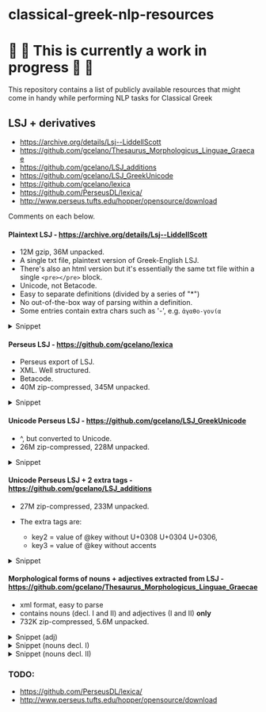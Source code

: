# classical-greek-nlp-resources

# 🚧 🙏 This is currently a work in progress 🙏 🚧

This repository contains a list of publicly available resources that might come in handy while performing NLP tasks for
Classical Greek

## LSJ + derivatives

- https://archive.org/details/Lsj--LiddellScott
- https://github.com/gcelano/Thesaurus_Morphologicus_Linguae_Graecae
- https://github.com/gcelano/LSJ_additions
- https://github.com/gcelano/LSJ_GreekUnicode
- https://github.com/gcelano/lexica
- https://github.com/PerseusDL/lexica/
- http://www.perseus.tufts.edu/hopper/opensource/download

Comments on each below.

#### Plaintext LSJ - https://archive.org/details/Lsj--LiddellScott

- 12M gzip, 36M unpacked.
- A single txt file, plaintext version of Greek-English LSJ.
- There's also an html version but it's essentially the same txt file within a single `<pre></pre>` block.
- Unicode, not Betacode.
- Easy to separate definitions (divided by a series of "*")
- No out-of-the-box way of parsing within a definition.
- Some entries contain extra chars such as '-', e.g. `ἀγαθο-γονία`

<details>
<summary>Snippet</summary>

```text
************************************************************

ἀβᾰθής, ές, (βάθος) not deep, φάλαγξ Arr.Tact.5.6; in
single rank, ἡ ἐφ’ ἑνὸς ἀ. τάξις ib.17.5, ἕλκεα
Aret.SA1.9, Gal.11.127.

2.  Geom., without depth, ἐπιφάνεια S.E.P.3.43, cf.
Simp.in Ph.572.25.

************************************************************

ἄβαθρος, ον, without foundation, Cyr.
```

</details>

#### Perseus LSJ - https://github.com/gcelano/lexica

- Perseus export of LSJ.
- XML. Well structured.
- Betacode.
- 40M zip-compressed, 345M unpacked.

<details>
<summary>Snippet</summary>

```xml

<entryFree id="n92041"
           key="r(abdouxe/w"
           type="main"
           opt="n"
           TEIform="entryFree">
    <orth extent="full" lang="greek" opt="n" TEIform="orth">r(abdoux-e/w</orth>,
    <sense id="n92041.0" n="A" level="1" opt="n" TEIform="sense">
        <tr opt="n" TEIform="tr">to be a</tr>
        <foreign lang="greek" TEIform="foreign">r(abdou=xos</foreign>, <tr opt="n" TEIform="tr">carry a rod</tr> or <tr
            opt="n" TEIform="tr">wand</tr>, esp. as a badge
        <pb n="1563" TEIform="pb"/>
        of office,
        <bibl default="NO" TEIform="bibl">
            <author TEIform="author">Hippias Erythr.</author>
        </bibl>
        ap.
        <bibl n="urn:cts:greekLit:tlg0008.tlg001.perseus-grc1:6:259d"
              default="NO"
              TEIform="bibl">
            <author TEIform="author">Ath.</author>
            <biblScope TEIform="biblScope">6.259d</biblScope>
        </bibl>
        ; of the Roman lictors, <tr opt="n" TEIform="tr">bear the fasces</tr>,
        <bibl n="urn:cts:greekLit:tlg0385.tlg001:48:43"
              default="NO"
              TEIform="bibl">
            <author TEIform="author">D.C.</author>
            <biblScope TEIform="biblScope">48.43</biblScope>
        </bibl>
        :—
        <gramGrp opt="n" TEIform="gramGrp">
            <gram type="voice" opt="n" TEIform="gram">Pass.</gram>
        </gramGrp>
        , <tr opt="n" TEIform="tr">have the fasces borne before one</tr>,
        <bibl n="urn:cts:greekLit:tlg0007.tlg005:10" default="NO" TEIform="bibl">
            <author TEIform="author">Plu.</author>
            <title TEIform="title">Num.</title>
            <biblScope TEIform="biblScope">10</biblScope>
        </bibl>
        .
    </sense>
</entryFree>
```

</details>

#### Unicode Perseus LSJ - https://github.com/gcelano/LSJ_GreekUnicode

- ^, but converted to Unicode.
- 26M zip-compressed, 228M unpacked.

<details>

<summary>Snippet</summary>

```xml

<entryFree id="n92041" key="ῥαβδουχέω" type="main" opt="n" TEIform="entryFree">
    <orth extent="full" lang="greek" opt="n" TEIform="orth">ῥαβδουχ-έω</orth>,
    <sense id="n92041.0" n="A" level="1" opt="n" TEIform="sense">
        <tr opt="n" TEIform="tr">to be a</tr>
        <foreign lang="greek" TEIform="foreign">ῥαβδοῦχος</foreign>,<tr opt="n" TEIform="tr">carry a rod</tr>or<tr
            opt="n" TEIform="tr">wand</tr>, esp. as a badge<pb n="1563" TEIform="pb"/>of office,
        <bibl default="NO" TEIform="bibl">
            <author TEIform="author">Hippias Erythr.</author>
        </bibl>
        ap.
        <bibl n="urn:cts:greekLit:tlg0008.tlg001.perseus-grc1:6:259d" default="NO" TEIform="bibl">
            <author TEIform="author">Ath.</author>
            <biblScope TEIform="biblScope">6.259d</biblScope>
        </bibl>
        ; of the Roman lictors,<tr opt="n" TEIform="tr">bear the fasces</tr>,
        <bibl n="urn:cts:greekLit:tlg0385.tlg001:48:43" default="NO" TEIform="bibl">
            <author TEIform="author">D.C.</author>
            <biblScope TEIform="biblScope">48.43</biblScope>
        </bibl>
        :—
        <gramGrp opt="n" TEIform="gramGrp">
            <gram type="voice" opt="n" TEIform="gram">Pass.</gram>
        </gramGrp>
        ,<tr opt="n" TEIform="tr">have the fasces borne before one</tr>,
        <bibl n="urn:cts:greekLit:tlg0007.tlg005:10" default="NO" TEIform="bibl">
            <author TEIform="author">Plu.</author>
            <title TEIform="title">Num.</title>
            <biblScope TEIform="biblScope">10</biblScope>
        </bibl>
        .
    </sense>
</entryFree>
```

</details>

#### Unicode Perseus LSJ + 2 extra tags - https://github.com/gcelano/LSJ_additions

- 27M zip-compressed, 233M unpacked.

- The extra tags are:
    - key2 = value of @key without U+0308 U+0304 U+0306,
    - key3 = value of @key without accents

<details>

<summary>Snippet</summary>

```xml

<entryFree key2="ῥαβδουχέω" key3="ραβδουχεω" id="n92041" key="ῥαβδουχέω" type="main" opt="n" TEIform="entryFree">
    <orth extent="full" lang="greek" opt="n" TEIform="orth">ῥαβδουχ-έω</orth>,
    <sense id="n92041.0" n="A" level="1" opt="n" TEIform="sense">
        <tr opt="n" TEIform="tr">to be a</tr>
        <foreign lang="greek" TEIform="foreign">ῥαβδοῦχος</foreign>,<tr opt="n" TEIform="tr">carry a rod</tr>or<tr
            opt="n" TEIform="tr">wand</tr>, esp. as a badge<pb n="1563" TEIform="pb"/>of office,
        <bibl default="NO" TEIform="bibl">
            <author TEIform="author">Hippias Erythr.</author>
        </bibl>
        ap.
        <bibl n="urn:cts:greekLit:tlg0008.tlg001.perseus-grc1:6:259d" default="NO" TEIform="bibl">
            <author TEIform="author">Ath.</author>
            <biblScope TEIform="biblScope">6.259d</biblScope>
        </bibl>
        ; of the Roman lictors,<tr opt="n" TEIform="tr">bear the fasces</tr>,
        <bibl n="urn:cts:greekLit:tlg0385.tlg001:48:43" default="NO" TEIform="bibl">
            <author TEIform="author">D.C.</author>
            <biblScope TEIform="biblScope">48.43</biblScope>
        </bibl>
        :—
        <gramGrp opt="n" TEIform="gramGrp">
            <gram type="voice" opt="n" TEIform="gram">Pass.</gram>
        </gramGrp>
        ,<tr opt="n" TEIform="tr">have the fasces borne before one</tr>,
        <bibl n="urn:cts:greekLit:tlg0007.tlg005:10" default="NO" TEIform="bibl">
            <author TEIform="author">Plu.</author>
            <title TEIform="title">Num.</title>
            <biblScope TEIform="biblScope">10</biblScope>
        </bibl>
        .
    </sense>
</entryFree>
```

</details>

#### Morphological forms of nouns + adjectives extracted from LSJ - https://github.com/gcelano/Thesaurus_Morphologicus_Linguae_Graecae

- xml format, easy to parse
- contains nouns (decl. I and II) and adjectives (I and II) **only**
- 732K zip-compressed, 5.6M unpacked.

<details>
<summary>Snippet (adj)</summary>

```xml

<l id="n73673" key="ὁμοιόσημος" key2="ὁμοιόσημος" cls="1" bse="ὁμοιοσημ" end="ος_ον"/>
<l id="n73675" key="ὁμοιόσκευος" key2="ὁμοιόσκευος" cls="1" bse="ὁμοιοσκευ" end="ος_ον"/>
```

</details>

<details>
<summary>Snippet (nouns decl. I)</summary>

```xml

<l id="n164" key="ἁβροβάτης" key2="ἁβροβάτης" gnt="ου" gnd="ὁ" dcl="1" bse="ἁβροβατ" end="ης"/>
<l id="n169" key="ἁβροδίαιτα" key2="ἁβροδίαιτα" gnt="ας" gnd="ἡ" dcl="1" bse="ἁβροδιαιτ" end="α"/>
```

</details>
<details>
<summary>Snippet (nouns decl. II)</summary>

```xml

<l id="n397" key="ἄγγελος" key2="ἄγγελος" gnt="ου" gnd="ὁ" dcl="2" bse="ἀγγελ" end="ος"/>
<l id="n410" key="ἄγεθλον" key2="ἄγεθλον" gnt="ου" gnd="τό" dcl="2" bse="ἀγεθλ" end="ον"/>
<l id="n442" key="ἀγελητρόφος" key2="ἀγελητρόφος" gnt="ου" gnd="ὁ" dcl="2" bse="ἀγελητροφ" end="ος"/>
  ```

</details>

### TODO:

- https://github.com/PerseusDL/lexica/
- http://www.perseus.tufts.edu/hopper/opensource/download
